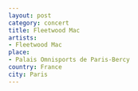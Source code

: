 ```yaml
---
layout: post
category: concert
title: Fleetwood Mac
artists: 
- Fleetwood Mac
place: 
- Palais Omnisports de Paris-Bercy
country: France
city: Paris
---
```


